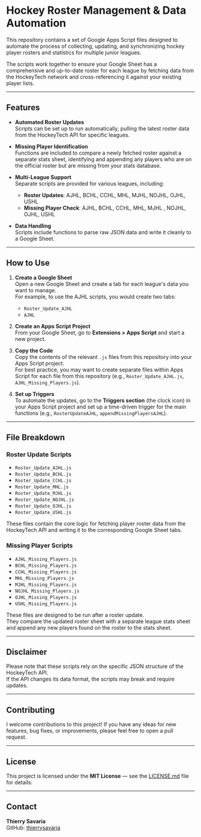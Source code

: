 # Hockey Roster Management & Data Automation

This repository contains a set of Google Apps Script files designed to automate the process of collecting, updating, and synchronizing hockey player rosters and statistics for multiple junior leagues.

The scripts work together to ensure your Google Sheet has a comprehensive and up-to-date roster for each league by fetching data from the HockeyTech network and cross-referencing it against your existing player lists.

---

## Features

- **Automated Roster Updates**  
  Scripts can be set up to run automatically, pulling the latest roster data from the HockeyTech API for specific leagues.

- **Missing Player Identification**  
  Functions are included to compare a newly fetched roster against a separate stats sheet, identifying and appending any players who are on the official roster but are missing from your stats database.

- **Multi-League Support**  
  Separate scripts are provided for various leagues, including:  
  - **Roster Updates**: AJHL, BCHL, CCHL, MHL, MJHL, NOJHL, OJHL, USHL  
  - **Missing Player Check**: AJHL, BCHL, CCHL, MHL, MJHL , NOJHL, OJHL, USHL 

- **Data Handling**  
  Scripts include functions to parse raw JSON data and write it cleanly to a Google Sheet.

---

## How to Use

1. **Create a Google Sheet**  
   Open a new Google Sheet and create a tab for each league's data you want to manage.  
   For example, to use the AJHL scripts, you would create two tabs:  
   - `Roster_Update_AJHL`  
   - `AJHL`

2. **Create an Apps Script Project**  
   From your Google Sheet, go to **Extensions > Apps Script** and start a new project.

3. **Copy the Code**  
   Copy the contents of the relevant `.js` files from this repository into your Apps Script project.  
   For best practice, you may want to create separate files within Apps Script for each file from this repository (e.g., `Roster_Update_AJHL.js`, `AJHL_Missing_Players.js`).

4. **Set up Triggers**  
   To automate the updates, go to the **Triggers section** (the clock icon) in your Apps Script project and set up a time-driven trigger for the main functions (e.g., `RosterUpdateAJHL`, `appendMissingPlayersAJHL`).

---

## File Breakdown

### Roster Update Scripts
- `Roster_Update_AJHL.js`  
- `Roster_Update_BCHL.js`
- `Roster_Update_CCHL.js`
- `Roster_Update_MHL.js`
- `Roster_Update_MJHL.js`  
- `Roster_Update_NOJHL.js`  
- `Roster_Update_OJHL.js`  
- `Roster_Update_USHL.js`  

These files contain the core logic for fetching player roster data from the HockeyTech API and writing it to the corresponding Google Sheet tabs.

### Missing Player Scripts
- `AJHL_Missing_Players.js`  
- `BCHL_Missing_Players.js`  
- `CCHL_Missing_Players.js`  
- `MHL_Missing_Players.js`  
- `MJHL_Missing_Players.js`
- `NOJHL_Missing_Players.js`
- `OJHL_Missing_Players.js`
- `USHL_Missing_Players.js`

These files are designed to be run after a roster update.  
They compare the updated roster sheet with a separate league stats sheet and append any new players found on the roster to the stats sheet.

---

## Disclaimer

Please note that these scripts rely on the specific JSON structure of the HockeyTech API.  
If the API changes its data format, the scripts may break and require updates.

---

## Contributing

I welcome contributions to this project! If you have any ideas for new features, bug fixes, or improvements, please feel free to open a pull request.

---

## License

This project is licensed under the **MIT License** — see the [LICENSE.md](LICENSE.md) file for details.

---

## Contact

**Thierry Savaria**  
GitHub: [thierrysavaria](https://github.com/thierrysavaria)
